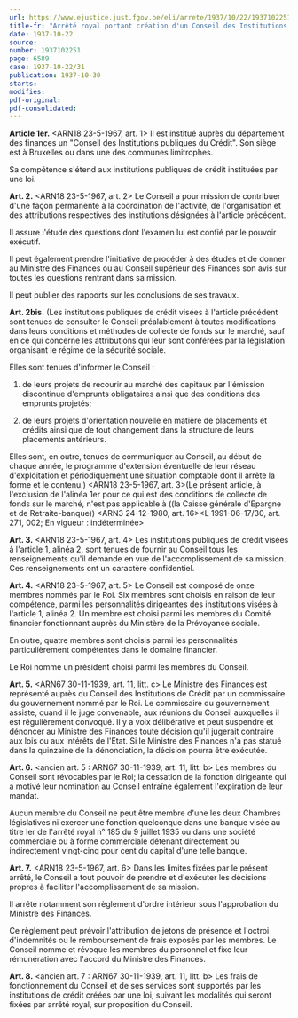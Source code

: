 ```yaml
---
url: https://www.ejustice.just.fgov.be/eli/arrete/1937/10/22/1937102251/justel
title-fr: "Arrêté royal portant création d'un Conseil des Institutions de Crédit. Voir modification(s)"
date: 1937-10-22
source:
number: 1937102251
page: 6589
case: 1937-10-22/31
publication: 1937-10-30
starts:
modifies:
pdf-original:
pdf-consolidated:
---
```


**Article 1er.** <ARN18 23-5-1967, art. 1> Il est institué auprès du département des finances un "Conseil des Institutions publiques du Crédit". Son siège est à Bruxelles ou dans une des communes limitrophes.

Sa compétence s'étend aux institutions publiques de crédit instituées par une loi.

**Art. 2.** <ARN18 23-5-1967, art. 2> Le Conseil a pour mission de contribuer d'une façon permanente à la coordination de l'activité, de l'organisation et des attributions respectives des institutions désignées à l'article précédent.

Il assure l'étude des questions dont l'examen lui est confié par le pouvoir exécutif.

Il peut également prendre l'initiative de procéder à des études et de donner au Ministre des Finances ou au Conseil supérieur des Finances son avis sur toutes les questions rentrant dans sa mission.

Il peut publier des rapports sur les conclusions de ses travaux.

**Art. 2bis.** (Les institutions publiques de crédit visées à l'article précédent sont tenues de consulter le Conseil préalablement à toutes modifications dans leurs conditions et méthodes de collecte de fonds sur le marché, sauf en ce qui concerne les attributions qui leur sont conférées par la législation organisant le régime de la sécurité sociale.

Elles sont tenues d'informer le Conseil :

1. de leurs projets de recourir au marché des capitaux par l'émission discontinue d'emprunts obligataires ainsi que des conditions des emprunts projetés;

2. de leurs projets d'orientation nouvelle en matière de placements et crédits ainsi que de tout changement dans la structure de leurs placements antérieurs.

Elles sont, en outre, tenues de communiquer au Conseil, au début de chaque année, le programme d'extension éventuelle de leur réseau d'exploitation et périodiquement une situation comptable dont il arrête la forme et le contenu.) <ARN18 23-5-1967, art. 3>(Le présent article, à l'exclusion de l'alinéa 1er pour ce qui est des conditions de collecte de fonds sur le marché, n'est pas applicable à ((la Caisse générale d'Epargne et de Retraite-banque)) <ARN3 24-12-1980, art. 16><L 1991-06-17/30, art. 271, 002;  En vigueur :   indéterminée>

**Art. 3.** <ARN18 23-5-1967, art. 4> Les institutions publiques de crédit visées à l'article 1, alinéa 2, sont tenues de fournir au Conseil tous les renseignements qu'il demande en vue de l'accomplissement de sa mission. Ces renseignements ont un caractère confidentiel.

**Art. 4.** <ARN18 23-5-1967, art. 5> Le Conseil est composé de onze membres nommés par le Roi. Six membres sont choisis en raison de leur compétence, parmi les personnalités dirigeantes des institutions visées à l'article 1, alinéa 2. Un membre est choisi parmi les membres du Comité financier fonctionnant auprès du Ministère de la Prévoyance sociale.

En outre, quatre membres sont choisis parmi les personnalités particulièrement compétentes dans le domaine financier.

Le Roi nomme un président choisi parmi les membres du Conseil.

**Art. 5.** <ARN67 30-11-1939, art. 11, litt. c> Le Ministre des Finances est représenté auprès du Conseil des Institutions de Crédit par un commissaire du gouvernement nommé par le Roi. Le commissaire du gouvernement assiste, quand il le juge convenable, aux réunions du Conseil auxquelles il est régulièrement convoqué. Il y a voix délibérative et peut suspendre et dénoncer au Ministre des Finances toute décision qu'il jugerait contraire aux lois ou aux intérêts de l'Etat. Si le Ministre des Finances n'a pas statué dans la quinzaine de la dénonciation, la décision pourra être exécutée.

**Art. 6.** <ancien art. 5 : ARN67 30-11-1939, art. 11, litt. b> Les membres du Conseil sont révocables par le Roi; la cessation de la fonction dirigeante qui a motivé leur nomination au Conseil entraîne également l'expiration de leur mandat.

Aucun membre du Conseil ne peut être membre d'une les deux Chambres législatives ni exercer une fonction quelconque dans une banque visée au titre Ier de l'arrêté royal n° 185 du 9 juillet 1935 ou dans une société commerciale ou à forme commerciale détenant directement ou indirectement vingt-cinq pour cent du capital d'une telle banque.

**Art. 7.** <ARN18 23-5-1967, art. 6> Dans les limites fixées par le présent arrêté, le Conseil a tout pouvoir de prendre et d'exécuter les décisions propres à faciliter l'accomplissement de sa mission.

Il arrête notamment son règlement d'ordre intérieur sous l'approbation du Ministre des Finances.

Ce règlement peut prévoir l'attribution de jetons de présence et l'octroi d'indemnités ou le remboursement de frais exposés par les membres. Le Conseil nomme et révoque les membres du personnel et fixe leur rémunération avec l'accord du Ministre des Finances.

**Art. 8.** <ancien art. 7 : ARN67 30-11-1939, art. 11, litt. b> Les frais de fonctionnement du Conseil et de ses services sont supportés par les institutions de crédit créées par une loi, suivant les modalités qui seront fixées par arrêté royal, sur proposition du Conseil.
